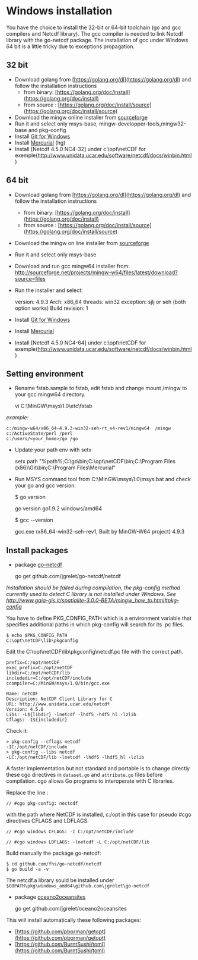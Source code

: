 # Windows installation

You have the choice to install the 32-bit or 64-bit toolchain (go and gcc compilers and Netcdf library). The gcc compiler is needed to link Netcdf library with the go-netcdf package. The installation of gcc under Windows 64 bit is a little tricky due to exceptions propagation.

## 32 bit

* Download golang from [https://golang.org/dl](https://golang.org/dl) and follow the installation instructions
  * from binary: [https://golang.org/doc/install](https://golang.org/doc/install)
  * from source : [https://golang.org/doc/install/source](https://golang.org/doc/install/source)
* Download the mingw online installer from [sourceforge](http://sourceforge.net/projects/mingw/files/latest/download?source=files)
* Run it and select only msys-base, mingw-developper-tools,mingw32-base and pkg-config
* Install [Git for Windows](https://git-scm.com/download/win)
* Install [Mercurial](https://mercurial.selenic.com/) (hg)
* Install [Netcdf 4.5.0 NC4-32] under c:\opt\netCDF for exemple(http://www.unidata.ucar.edu/software/netcdf/docs/winbin.html)

## 64 bit

* Download golang from [https://golang.org/dl](https://golang.org/dl) and follow the installation instructions
  * from binary: [https://golang.org/doc/install](https://golang.org/doc/install)
  * from source : [https://golang.org/doc/install/source](https://golang.org/doc/install/source)
* Download the mingw on line installer from [sourceforge](http://sourceforge.net/projects/mingw/files/latest/download?source=files)
* Run it and select only msys-base
* Download and run gcc mingw64 installer from: <http://sourceforge.net/projects/mingw-w64/files/latest/download?source=files>
* Run the installer and select:

    version: 4.9.3
    Arch: x86_64
    threads: win32
    exception: sjlj or seh  (both option works)
    Build revision: 1

* Install [Git for Windows](https://git-scm.com/download/win)
* Install [Mercurial](https://mercurial.selenic.com/)
* Install [Netcdf 4.5.0 NC4-64] under c:\opt\netCDF for exemple(http://www.unidata.ucar.edu/software/netcdf/docs/winbin.html)

## Setting environment

* Rename fstab.sample to fstab, edit fstab and change mount /mingw to your gcc mingw64 directory.

    vi C:\MinGW\msys\1.0\etc\fstab

_example:_

    c:/mingw-w64/x86_64-4.9.3-win32-seh-rt_v4-rev1/mingw64  /mingw
    c:/ActiveState/perl /perl
    c:/users/<your_home>/go /go

* Update your path env with setx

    setx path "%path%;C:\go\bin;C:\opt\netCDF\bin;C:\Program Files (x86)\Git\bin;C:\Program Files\Mercurial\"

* Run MSYS command tool from C:\MinGW\msys\1.0\msys.bat and check your go and gcc version:

    $ go version

    go version go1.9.2 windows/amd64

    $ gcc --version

    gcc.exe (x86_64-win32-seh-rev1, Built by MinGW-W64 project) 4.9.3

## Install packages

* package [go-netcdf](https://github.com/jgrelet/go-netcdf)

    go get github.com/jgrelet/go-netcdf/netcdf

_Installation should be failed during compilation, the pkg-config method currently used to detect C library is not installed under Windows. See <http://www.gaia-gis.it/spatialite-3.0.0-BETA/mingw_how_to.html#pkg-config>_

You have to define PKG_CONFIG_PATH which is a environment variable that specifies additional paths in which pkg-config will search for its .pc files.

    $ echo $PKG_CONFIG_PATH 
    C:\opt\netCDF\lib\pkgconfig

Edit the C:\opt\netCDF\lib\pkgconfig\netcdf.pc file with the correct path.

    prefix=C:/opt/netCDF
    exec_prefix=C:/opt/netCDF
    libdir=C:/opt/netCDF/lib
    includedir=C:/opt/netCDF/include
    ccompiler=C:/MinGW/msys/1.0/bin/gcc.exe

    Name: netCDF
    Description: NetCDF Client Library for C
    URL: http://www.unidata.ucar.edu/netcdf
    Version: 4.5.0
    Libs: -L${libdir} -lnetcdf -lhdf5 -hdf5_hl -lzlib
    Cflags: -I${includedir}

Check it:

    > pkg-config --cflags netcdf
    -IC:/opt/netCDF/include
    > pkg-config --libs netcdf
    -LC:/opt/netCDF/lib -lnetcdf -lhdf5 -lhdf5_hl -lzlib

A faster implementation but not standard and portable is to change directly these cgo directives in `dataset.go` and `attribute.go` files before compilation.
cgo allows Go programs to interoperate with C libraries.

Replace the line :

    // #cgo pkg-config: nectcdf

 with the path where NetCDF is installed, c:/opt in this case for pseudo #cgo directives CFLAGS and LDFLAGS:

    // #cgo windows CFLAGS: -I C:/opt/netCDF/include

    // #cgo windows LDFLAGS: -lnetcdf -L C:/opt/netCDF/lib

Build manually the package go-netcdf:

    $ cd github.com/fhs/go-netcdf/netcdf
    $ go build -a -v

The netcdf.a library sould be installed under       `$GOPATH\pkg\windows_amd64\github.com\jgrelet\go-netcdf`

* package [oceano2oceansites](https://github.com/jgrelet/oceano2oceansites)

    go get github.com/jgrelet/oceano2oceansites

This will install automatically these following packages:

* [https://github.com/pborman/getopt](https://github.com/pborman/getopt)
* [https://github.com/BurntSushi/toml](https://github.com/BurntSushi/toml)